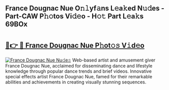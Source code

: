 ## France Dougnac Nue O𝚗𝚕yf𝚊ns L𝚎a𝚔ed N𝚞𝚍es - Part-CAW P𝚑𝚘tos Vi𝚍𝚎o - H𝚘𝚝 Part L𝚎a𝚔s 69BOx

# <h2><a href="http://kf72cyb.oniu.top/?m=France+Dougnac+Nue">🔗👉 🔴 France Dougnac Nue P𝚑ot𝚘𝚜 V𝚒d𝚎o</a></h2>

[![France Dougnac Nue Nu𝚍e𝚜](https://i.imgur.com/0qMVB7G.gif)](http://kf72cyb.oniu.top/?m=France+Dougnac+Nue)
Web-based artist and amusement giver France Dougnac Nue, acclaimed for disseminating dance and lifestyle knowledge through popular dance trends and brief videos. Innovative special effects artist France Dougnac Nue, famed for their remarkable abilities and achievements in creating visually stunning sequences.  
